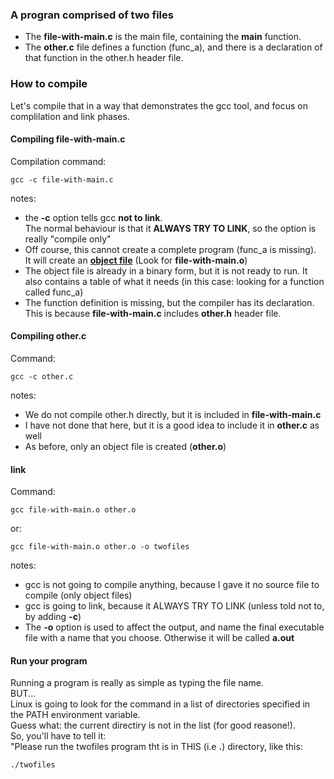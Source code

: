 ### A progran comprised of two files

- The **file-with-main.c** is the main file, containing the **main** function.
- The **other.c** file defines a function (func_a), and there is a declaration of that function in the other.h header file.

### How to compile
Let's compile that in a way that demonstrates the gcc tool, and focus on complilation and link phases.  


#### Compiling file-with-main.c
Compilation command:
```
gcc -c file-with-main.c
```

notes:
- the **-c** option tells gcc **not to link**.  
The normal behaviour is that it **ALWAYS TRY TO LINK**, so the option is really "compile only"
- Off course, this cannot create a complete program (func_a is missing).  
It will create an [**object file**](https://en.wikipedia.org/wiki/Object_file) (Look for **file-with-main.o**)
- The object file is already in a binary form, but it is not ready to run. It also contains a table of what it needs (in this case: looking for a function called func_a)
- The function definition is missing, but the compiler has its declaration. This is because **file-with-main.c** includes **other.h** header file.

#### Compiling other.c

Command:
```
gcc -c other.c
```
notes:
- We do not compile other.h directly, but it is included in **file-with-main.c**
- I have not done that here, but it is a good idea to include it in **other.c** as well
- As before, only an object file is created (**other.o**)

#### link
Command:
```
gcc file-with-main.o other.o
```
or:
```
gcc file-with-main.o other.o -o twofiles
```
notes:
- gcc is not going to compile anything, because I gave it no source file to compile (only object files)
- gcc is going to link, because it ALWAYS TRY TO LINK (unless told not to, by adding **-c**)
- The **-o** option is used to affect the output, and name the final executable file with a name that you choose. Otherwise it will be called **a.out**

#### Run your program
Running a program is really as simple as typing the file name.  
BUT...  
Linux is going to look for the command in a list of directories specified in the PATH environment variable.  
Guess what: the current directiry is not in the list (for good reasone!).  
So, you'll have to tell it:  
"Please run the twofiles program tht is in THIS (i.e **.**) directory, like this:
```
./twofiles
```
